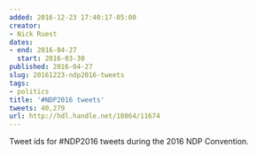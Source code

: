 ```yaml
---
added: 2016-12-23 17:40:17-05:00
creator:
- Nick Ruest
dates:
- end: 2016-04-27
  start: 2016-03-30
published: 2016-04-27
slug: 20161223-ndp2016-tweets
tags:
- politics
title: '#NDP2016 tweets'
tweets: 40,279
url: http://hdl.handle.net/10864/11674
---
```


Tweet ids for #NDP2016 tweets during the 2016 NDP Convention.
